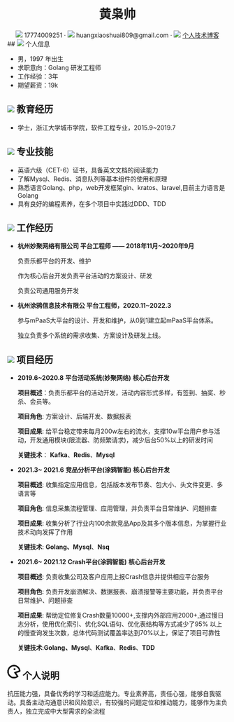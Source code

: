  <center>
     <h1>黄枭帅</h1>
     <div>
         <span>
             <img src="assets/phone-solid.svg" width="18px">
             17774009251
         </span>
         ·
         <span>
             <img src="assets/envelope-solid.svg" width="18px">
             huangxiaoshuai809@gmail.com
         </span>
         ·
         <span>
             <img src="assets/rss-solid.svg" width="18px">
             <a href="https://pissssofshit.github.io/hxs.github.io">个人技术博客</a>
         </span>
     </div>
 </center>
 ## <img src="assets/info-circle-solid.svg" width="30px"> 个人信息 

 - 男，1997 年出生
 - 求职意向：Golang 研发工程师
 - 工作经验：3年
 - 期望薪资：19k

## <img src="assets/graduation-cap-solid.svg" width="30px"> 教育经历

- 学士，浙江大学城市学院，软件工程专业，2015.9~2019.7

## <img src="assets/tools-solid.svg" width="30px"> 专业技能

-  英语六级（CET-6）证书，具备英文文档的阅读能力
- 了解Mysql、Redis、消息队列等基本组件的使用和原理
- 熟悉语言Golang、php，web开发框架gin、kratos、laravel,目前主力语言是Golang
- 具有良好的编程素养，在多个项目中实践过DDD、TDD

## <img src="assets/briefcase-solid.svg" width="30px"> 工作经历

* **杭州妙聚网络有限公司 平台工程师 —— 2018年11月~2020年9月**

  负责乐都平台的开发、维护
  
  作为核心后台开发负责平台活动的方案设计、研发
  
  负责公司通用服务开发

- **杭州涂鸦信息技术有限公  平台工程师，2020.11~2022.3**

   参与mPaaS大平台的设计、开发和维护，从0到1建立起mPaaS平台体系。
   
   独立负责多个系统的需求收集、方案设计及研发上线。

## <img src="assets/project-diagram-solid.svg" width="30px"> 项目经历

* **2019.6~2020.8**                                        **平台活动系统(妙聚网络)**                                   **核心后台开发**

  **项目概述**：负责乐都平台的活动开发，活动内容形式多样，有签到、抽奖、秒杀、会员等。

  **项目角色**:   方案设计、后端开发、数据报表

  **项目成果**:   给平台稳定带来每月200w左右的流水，支撑10w平台用户参与活动，开发通用模块(限流器、防频繁请求)，减少后台50%以上的研发时间

  **关键技术**： **Kafka**、**Redis**、**Mysql**
* **2021.3~ 2021.6**                                        **竞品分析平台(涂鸦智能)**                                    **核心后台开发**

  **项目概述**:  收集指定应用信息，包括版本发布节奏、包大小、头文件变更、多语言等

  **项目角色**:  信息采集流程管理、应用管理，并负责平台日常维护、问题排查

  **项目成果**:  收集分析了行业内100余款竞品App及其多个版本信息，为掌握行业技术动向发挥了作用

  **关键技术**: **Golang、Mysql**、**Nsq**

- **2021.6~ 2021.12**                                        **Crash平台(涂鸦智能)**                                      **核心后台开发**

  **项目概述**: 负责收集公司及客户应用上报Crash信息并提供相应平台服务

  **项目角色**: 负责开发崩溃解决、数据报表、崩溃报警等主要功能，并负责平台日常维护、问题排查

  **项目成果**: 帮助定位修复Crash数量10000+,支撑内外部应用2000+,通过慢日志分析，使用优化索引、优化SQL语句、优化表结构等方式减少了95% 以上的慢查询发生次数，总体代码测试覆盖率达到70%以上，保证了项目可靠性

  **关键技术**:**Golang、Mysql**、**Kafka**、**Redis**、**TDD**


## <img src="assets/person.png" width="30px"> 个人说明

抗压能力强，具备优秀的学习和适应能力。专业素养高，责任心强，能够自我驱动。具备主动沟通意识和风险意识，有较强的问题定位和推动能力，能够作为主负责人，独立完成中大型需求的全流程